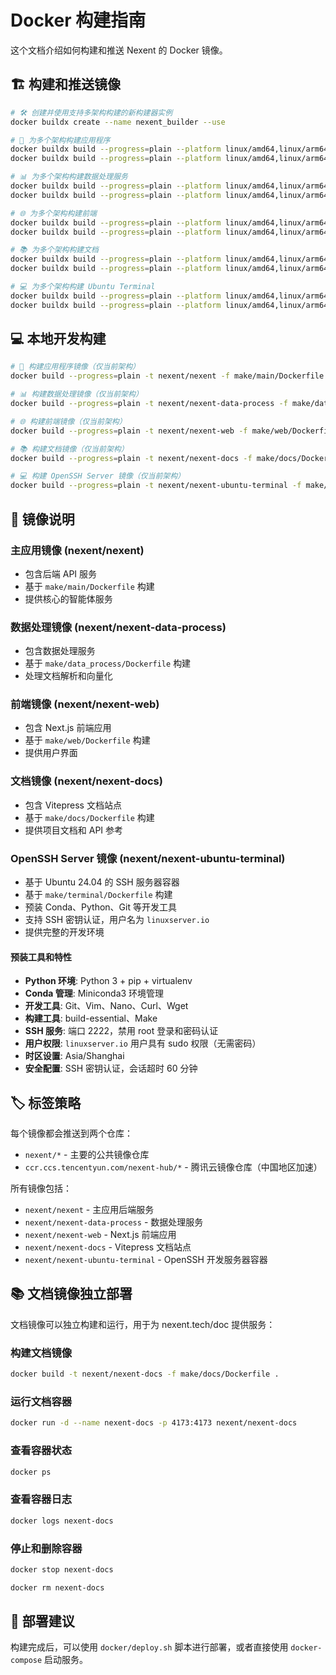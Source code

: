 # Docker 构建指南

这个文档介绍如何构建和推送 Nexent 的 Docker 镜像。

## 🏗️ 构建和推送镜像

```bash
# 🛠️ 创建并使用支持多架构构建的新构建器实例
docker buildx create --name nexent_builder --use

# 🚀 为多个架构构建应用程序
docker buildx build --progress=plain --platform linux/amd64,linux/arm64 -t nexent/nexent -f make/main/Dockerfile . --push
docker buildx build --progress=plain --platform linux/amd64,linux/arm64 -t ccr.ccs.tencentyun.com/nexent-hub/nexent -f make/web/Dockerfile . --push

# 📊 为多个架构构建数据处理服务
docker buildx build --progress=plain --platform linux/amd64,linux/arm64 -t nexent/nexent-data-process -f make/data_process/Dockerfile . --push
docker buildx build --progress=plain --platform linux/amd64,linux/arm64 -t ccr.ccs.tencentyun.com/nexent-hub/nexent-data-process -f make/web/Dockerfile . --push

# 🌐 为多个架构构建前端
docker buildx build --progress=plain --platform linux/amd64,linux/arm64 -t nexent/nexent-web -f make/web/Dockerfile . --push
docker buildx build --progress=plain --platform linux/amd64,linux/arm64 -t ccr.ccs.tencentyun.com/nexent-hub/nexent-web -f make/web/Dockerfile . --push

# 📚 为多个架构构建文档
docker buildx build --progress=plain --platform linux/amd64,linux/arm64 -t nexent/nexent-docs -f make/docs/Dockerfile . --push
docker buildx build --progress=plain --platform linux/amd64,linux/arm64 -t ccr.ccs.tencentyun.com/nexent-hub/nexent-docs -f make/docs/Dockerfile . --push

# 💻 为多个架构构建 Ubuntu Terminal
docker buildx build --progress=plain --platform linux/amd64,linux/arm64 -t nexent/nexent-terminal -f make/terminal/Dockerfile . --push
docker buildx build --progress=plain --platform linux/amd64,linux/arm64 -t ccr.ccs.tencentyun.com/nexent-hub/nexent-terminal -f make/terminal/Dockerfile . --push
```

## 💻 本地开发构建

```bash
# 🚀 构建应用程序镜像（仅当前架构）
docker build --progress=plain -t nexent/nexent -f make/main/Dockerfile .

# 📊 构建数据处理镜像（仅当前架构）
docker build --progress=plain -t nexent/nexent-data-process -f make/data_process/Dockerfile .

# 🌐 构建前端镜像（仅当前架构）
docker build --progress=plain -t nexent/nexent-web -f make/web/Dockerfile .

# 📚 构建文档镜像（仅当前架构）
docker build --progress=plain -t nexent/nexent-docs -f make/docs/Dockerfile .

# 💻 构建 OpenSSH Server 镜像（仅当前架构）
docker build --progress=plain -t nexent/nexent-ubuntu-terminal -f make/terminal/Dockerfile .
```

## 🔧 镜像说明

### 主应用镜像 (nexent/nexent)
- 包含后端 API 服务
- 基于 `make/main/Dockerfile` 构建
- 提供核心的智能体服务

### 数据处理镜像 (nexent/nexent-data-process)
- 包含数据处理服务
- 基于 `make/data_process/Dockerfile` 构建
- 处理文档解析和向量化

### 前端镜像 (nexent/nexent-web)
- 包含 Next.js 前端应用
- 基于 `make/web/Dockerfile` 构建
- 提供用户界面

### 文档镜像 (nexent/nexent-docs)
- 包含 Vitepress 文档站点
- 基于 `make/docs/Dockerfile` 构建
- 提供项目文档和 API 参考

### OpenSSH Server 镜像 (nexent/nexent-ubuntu-terminal)
- 基于 Ubuntu 24.04 的 SSH 服务器容器
- 基于 `make/terminal/Dockerfile` 构建
- 预装 Conda、Python、Git 等开发工具
- 支持 SSH 密钥认证，用户名为 `linuxserver.io`
- 提供完整的开发环境

#### 预装工具和特性
- **Python 环境**: Python 3 + pip + virtualenv
- **Conda 管理**: Miniconda3 环境管理
- **开发工具**: Git、Vim、Nano、Curl、Wget
- **构建工具**: build-essential、Make
- **SSH 服务**: 端口 2222，禁用 root 登录和密码认证
- **用户权限**: `linuxserver.io` 用户具有 sudo 权限（无需密码）
- **时区设置**: Asia/Shanghai
- **安全配置**: SSH 密钥认证，会话超时 60 分钟

## 🏷️ 标签策略

每个镜像都会推送到两个仓库：
- `nexent/*` - 主要的公共镜像仓库
- `ccr.ccs.tencentyun.com/nexent-hub/*` - 腾讯云镜像仓库（中国地区加速）

所有镜像包括：
- `nexent/nexent` - 主应用后端服务
- `nexent/nexent-data-process` - 数据处理服务  
- `nexent/nexent-web` - Next.js 前端应用
- `nexent/nexent-docs` - Vitepress 文档站点
- `nexent/nexent-ubuntu-terminal` - OpenSSH 开发服务器容器

## 📚 文档镜像独立部署

文档镜像可以独立构建和运行，用于为 nexent.tech/doc 提供服务：

### 构建文档镜像

```bash
docker build -t nexent/nexent-docs -f make/docs/Dockerfile .
```

### 运行文档容器

```bash
docker run -d --name nexent-docs -p 4173:4173 nexent/nexent-docs
```

### 查看容器状态

```bash
docker ps
```

### 查看容器日志

```bash
docker logs nexent-docs
```

### 停止和删除容器

```bash
docker stop nexent-docs
```

```bash
docker rm nexent-docs
```

## 🚀 部署建议

构建完成后，可以使用 `docker/deploy.sh` 脚本进行部署，或者直接使用 `docker-compose` 启动服务。